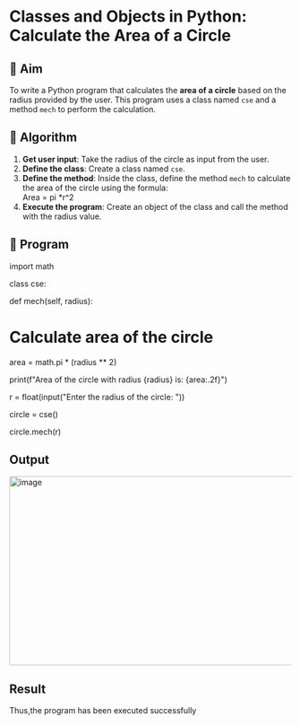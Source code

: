# Classes and Objects in Python: Calculate the Area of a Circle

## 🎯 Aim
To write a Python program that calculates the **area of a circle** based on the radius provided by the user. This program uses a class named `cse` and a method `mech` to perform the calculation.

## 🧠 Algorithm
1. **Get user input**: Take the radius of the circle as input from the user.
2. **Define the class**: Create a class named `cse`.
3. **Define the method**: Inside the class, define the method `mech` to calculate the area of the circle using the formula:  
   Area = pi *r^2 
4. **Execute the program**: Create an object of the class and call the method with the radius value.

## 🧾 Program
import math

  
  class cse:

  
 def mech(self, radius):
 
   # Calculate area of the circle

   
   area = math.pi * (radius ** 2)
          
   print(f"Area of the circle with radius {radius} is: {area:.2f}")

   
  r = float(input("Enter the radius of the circle: "))

  
  circle = cse()

  
  circle.mech(r)


## Output
<img width="1216" height="337" alt="image" src="https://github.com/user-attachments/assets/492ccb66-a977-41f2-8ff8-f845b3a25d8c" />

## Result
Thus,the program has been executed successfully
